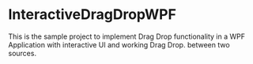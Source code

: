 # InteractiveDragDropWPF
This is the sample project to implement Drag Drop functionality in a WPF Application with interactive UI and working Drag Drop. between two sources.
